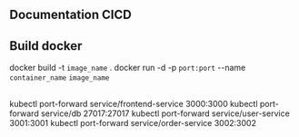 ## Documentation CICD 


## Build docker 

docker build -t ``image_name`` .
docker run -d -p ``port:port`` --name ``container_name`` ``image_name``


## 



kubectl port-forward service/frontend-service 3000:3000
kubectl port-forward service/db 27017:27017
kubectl port-forward service/user-service 3001:3001
kubectl port-forward service/order-service 3002:3002 